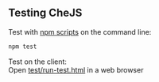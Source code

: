 Testing CheJS
-------------

Test with [npm scripts](http://goo.gl/UYupZI) on the command line: 
```bash
npm test
```

Test on the client:  
Open [test/run-test.html](http://che-js.richplastow.com/test/run-test.html) in 
a web browser





